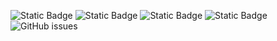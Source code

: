![Static Badge](https://img.shields.io/badge/blacklists-60-000000) ![Static Badge](https://img.shields.io/badge/blacklisted-2720563-cc0000) ![Static Badge](https://img.shields.io/badge/whitelisted-2242-00CC00) ![Static Badge](https://img.shields.io/badge/streaming_blacklist-28106-000000) ![GitHub issues](https://img.shields.io/github/issues/fabriziosalmi/blacklists)
